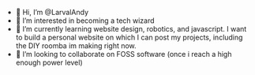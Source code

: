 - 👋 Hi, I’m @LarvalAndy
- 👀 I’m interested in becoming a tech wizard
- 🌱 I’m currently learning website design, robotics, and javascript. I want to build a personal website on which I can post my projects, including the DIY roomba        im making right now.
- 💞️ I’m looking to collaborate on FOSS software (once i reach a high enough power level)

<!---
LarvalAndy/LarvalAndy is a ✨ special ✨ repository because its `README.md` (this file) appears on your GitHub profile.
You can click the Preview link to take a look at your changes.
--->

